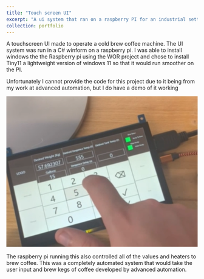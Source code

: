 ```yaml
---
title: "Touch screen UI"
excerpt: "A ui system that ran on a raspberry PI for an industrial setting to allow for various selection on a machine"
collection: portfolio
---
```


A touchscreen UI made to operate a cold brew coffee machine. The UI system was run in a C# winform on a raspberry pi. I was able to install windows the the Raspberry pi using the WOR project and chose to install Tiny11 a lightweight version of windows 11 so that it would run smoother on the PI.

Unfortunately I cannot provide the code for this project due to it being from my work at advanced automation, but I do have a demo of it working

[![UI Example](/images/ui.png)]({/files/ui.MOV} "Link Title")

The raspberry pi running this also controlled all of the values and heaters to brew coffee. This was a completely automated system that would take the user input and brew kegs of coffee developed by advanced automation.